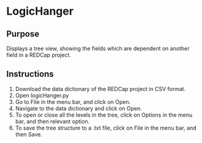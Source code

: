 # LogicHanger
## Purpose
Displays a tree view, showing the fields which are dependent on another field in a REDCap project.

## Instructions
1. Download the data dictionary of the REDCap project in CSV format.
2. Open logicHanger.py
3. Go to File in the menu bar, and click on Open.
4. Navigate to the data dictionary and click on Open.
5. To open or close all the levels in the tree, click on Options in the menu bar, and then relevant option.
6. To save the tree structure to a .txt file, click on File in the menu bar, and then Save.
